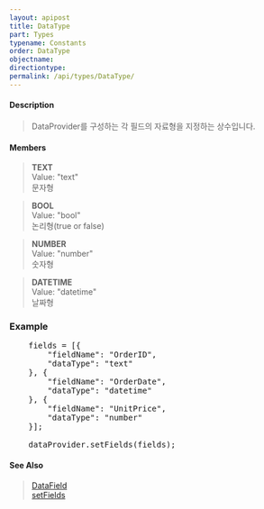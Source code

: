 ```yaml
---
layout: apipost
title: DataType
part: Types
typename: Constants
order: DataType
objectname: 
directiontype: 
permalink: /api/types/DataType/
---
```


#### Description

> DataProvider를 구성하는 각 필드의 자료형을 지정하는 상수입니다.

#### Members

> **TEXT**  
> Value: "text"  
> 문자형  

> **BOOL**  
> Value: "bool"  
> 논리형(true or false)  

> **NUMBER**  
> Value: "number"  
> 숫자형  

> **DATETIME**  
> Value: "datetime"  
> 날짜형  

### Example  

<pre class="prettyprint">
    fields = [{
        "fieldName": "OrderID",
        "dataType": "text"
    }, {
        "fieldName": "OrderDate",
        "dataType": "datetime"
    }, {
        "fieldName": "UnitPrice",
        "dataType": "number"
    }];
 
    dataProvider.setFields(fields);
</pre>

#### See Also

> [DataField](/api/DataProvider/DataField)    
> [setFields](/api/DataProvider/setFields/)   